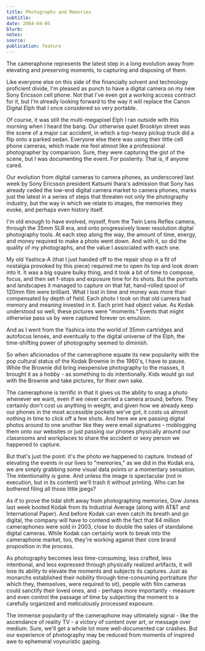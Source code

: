 ```yaml
---
title: Photographs and Memories
subtitle:
date: 2004-04-05
blurb:
notes:
source:
publication: feature
---
```


The cameraphone represents the latest step in a long evolution away from elevating and preserving moments, to capturing and disposing of them.

Like everyone else on this side of the financially solvent and technology proficient divide, I'm pleased as punch to have a digital camera on my new Sony Ericsson cell phone. Not that I've even got a working access contract for it, but I'm already looking forward to the way it will replace the Canon Digital Elph that I once considered so very portable.

Of course, it was still the multi-megapixel Elph I ran outside with this morning when I heard the bang. Our otherwise quiet Brooklyn street was the scene of a major car accident, in which a top-heavy pickup truck did a flip onto a parked sedan. Everyone else there was using their little cell phone cameras, which made me feel almost like a professional photographer by comparison. Sure, they were capturing the gist of the scene, but I was documenting the event. For posterity. That is, if anyone cared.

Our evolution from digital cameras to camera phones, as underscored last week by Sony Ericsson president Katsumi Ihara's admission that Sony has already ceded the low-end digital camera market to camera phones, marks just the latest in a series of steps that threaten not only the photography industry, but the way in which we relate to images, the memories they evoke, and perhaps even history itself.

I'm old enough to have evolved, myself, from the Twin Lens Reflex camera, through the 35mm SLR era, and onto progressively lower resolution digital photography tools. At each step along the way, the amount of time, energy, and money required to make a photo went down. And with it, so did the quality of my photographs, and the value I associated with each one.

My old Yashica-A (that I just handed off to the repair shop in a fit of nostalgia provoked by this piece) required me to open its top and look down into it. It was a big square bulky thing, and it took a bit of time to compose, focus, and then set f-stops and exposure time for its shots. But the portraits and landscapes it managed to capture on that fat, hand-rolled spool of 120mm film were brilliant. What I lost in time and money was more than compensated by depth of field. Each photo I took on that old camera had memory and meaning invested in it. Each print had object value. As Kodak understood so well, these pictures were "moments." Events that might otherwise pass us by were captured forever on emulsion.

And as I went from the Yashica into the world of 35mm cartridges and autofocus lenses, and eventually to the digital universe of the Elph, the time-shifting power of photography seemed to diminish.

So when aficionados of the cameraphone equate its new popularity with the pop cultural status of the Kodak Brownie in the 1960's, I have to pause. While the Brownie did bring inexpensive photography to the masses, it brought it as a hobby - as something to do intentionally. Kids would go out with the Brownie and take pictures, for their own sake.

The cameraphone is terrific in that it gives us the ability to snag a photo whenever we want, even if we never carried a camera around, before. They certainly don't cost us anything in weight, and given how we already keep our phones in the most accessible pockets we've got, it costs us almost nothing in time to click off a few shots. And here we are passing digital photos around to one another like they were email signatures - moblogging them onto our websites or just passing our phones physically around our classrooms and workplaces to share the accident or sexy person we happened to capture.

But that's just the point: it's the photo we happened to capture. Instead of elevating the events in our lives to "memories," as we did in the Kodak era, we are simply grabbing some visual data points or a momentary sensation. The intentionality is gone. And unless the image is spectacular (not in execution, but in its content) we'll trash it without printing. Who can be bothered filing all those little jpegs?

As if to prove the tidal shift away from photographing memories, Dow Jones last week booted Kodak from its Industrial Average (along with AT&T and International Paper). And before Kodak can even catch its breath and go digital, the company will have to contend with the fact that 84 million cameraphones were sold in 2003, close to double the sales of standalone digital cameras. While Kodak can certainly work to break into the cameraphone market, too, they're working against their core brand proposition in the process.

As photography becomes less time-consuming, less crafted, less intentional, and less expressed through physically realized artifacts, it will lose its ability to elevate the moments and subjects its captures. Just as monarchs established their nobility through time-consuming portraiture (for which they, themselves, were required to sit), people with film cameras could sanctify their loved ones, and - perhaps more importantly - measure and even control the passage of time by subjecting the moment to a carefully organized and meticulously processed exposure.

The immense popularity of the cameraphone may ultimately signal - like the ascendance of reality TV - a victory of content over art, or message over medium. Sure, we'll get a whole lot more well-documented car crashes. But our experience of photography may be reduced from moments of inspired awe to ephemeral voyeuristic gaping.
